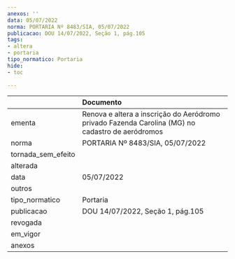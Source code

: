 ```yaml
---
anexos: ''
data: 05/07/2022
norma: PORTARIA Nº 8483/SIA, 05/07/2022
publicacao: DOU 14/07/2022, Seção 1, pág.105
tags:
- altera
- portaria
tipo_normatico: Portaria
hide: 
- toc 
 
---
```


|                    | Documento                                                                                        |
|:-------------------|:-------------------------------------------------------------------------------------------------|
| ementa             | Renova e altera a inscrição do Aeródromo privado Fazenda Carolina (MG) no cadastro de aeródromos |
| norma              | PORTARIA Nº 8483/SIA, 05/07/2022                                                                 |
| tornada_sem_efeito |                                                                                                  |
| alterada           |                                                                                                  |
| data               | 05/07/2022                                                                                       |
| outros             |                                                                                                  |
| tipo_normatico     | Portaria                                                                                         |
| publicacao         | DOU 14/07/2022, Seção 1, pág.105                                                                 |
| revogada           |                                                                                                  |
| em_vigor           |                                                                                                  |
| anexos             |                                                                                                  |